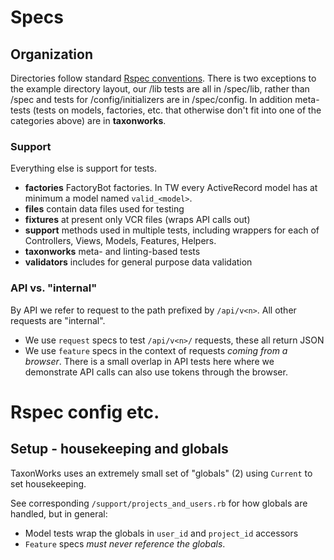 # Specs

## Organization

Directories follow standard [Rspec conventions](https://www.relishapp.com/rspec/rspec-rails/docs/directory-structure). 
There is two exceptions to the example directory layout, our /lib tests are all in /spec/lib, rather than /spec and tests for /config/initializers are in /spec/config. In addition meta-tests (tests on models, factories, etc. that otherwise don't fit into one of the categories above) are in **taxonworks**.

### Support

Everything else is support for tests.

* **factories** FactoryBot factories. In TW every ActiveRecord model has at minimum a model named `valid_<model>`.
* **files** contain data files used for testing
* **fixtures** at present only VCR files (wraps API calls out)
* **support** methods used in multiple tests, including wrappers for each of Controllers, Views, Models, Features, Helpers. 
* **taxonworks** meta- and linting-based tests 
* **validators** includes for general purpose data validation

### API vs. "internal"

By API we refer to request to the path prefixed by `/api/v<n>`.  All other requests are "internal".

* We use `request` specs to test `/api/v<n>/` requests, these all return JSON
* We use `feature` specs in the context of requests _coming from a browser_.  There is a small overlap in API tests here where we demonstrate API calls can also use tokens through the browser.

# Rspec config etc.

## Setup - housekeeping and globals

TaxonWorks uses an extremely small set of "globals" (2) using `Current` to set housekeeping.

See corresponding `/support/projects_and_users.rb` for how globals are handled, but in general:

* Model tests wrap the globals in `user_id` and `project_id` accessors
* `Feature` specs *must never reference the globals*.

